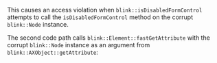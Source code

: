 This causes an access violation when `blink::isDisabledFormControl` attempts to
call the `isDisabledFormControl` method on the corrupt `blink::Node` instance.

The second code path calls `blink::Element::fastGetAttribute` with the corrupt
`blink::Node` instance as an argument from `blink::AXObject::getAttribute`:
